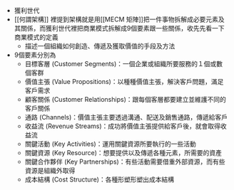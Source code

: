 - 獲利世代
- [[何謂架構]] 裡提到架構就是用[[MECM 矩陣]]把一件事物拆解成必要元素及其關係，而獲利世代裡把商業模式拆解成9個要素跟一些關係，收先先看一下商業模式的定義
    - 描述一個組織如何創造、傳遞及獲取價值的手段及方法
- 9個要素分別為
    - 目標客層 (Customer Segments)：一個企業或組織所要服務的１個或數個客群
    - 價值主張 (Value Propositions)：以種種價值主張，解決客戶問題，滿足客戶需求
    - 顧客關係 (Customer Relationships)：跟每個客層都要建立並維護不同的客戶關係
    - 通路 (Channels)：價值主張主要透過溝通、配送及銷售通路，傳遞給客戶
    - 收益流 (Revenue Streams)：成功將價值主張提供給客戶後，就會取得收益流
    - 關鍵活動 (Key Activities)：運用關鍵資源所要執行的一些活動
    - 關鍵資源 (Key Resource)：想要提供以及傳遞各種元素，所需要的資產
    - 關鍵合作夥伴 (Key Partnerships)：有些活動需要借重外部資源，而有些資源是組織外取得
    - 成本結構 (Cost Structure)：各種形塑形塑出成本結構
